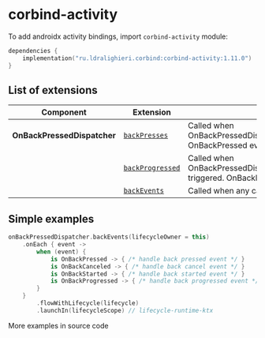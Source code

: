 ﻿
# corbind-activity

To add androidx activity bindings, import `corbind-activity` module:

```kotlin
dependencies {
    implementation("ru.ldralighieri.corbind:corbind-activity:1.11.0")
}
```

## List of extensions

| Component                   | Extension                                                  | Description                                                                                         |
|-----------------------------|------------------------------------------------------------|-----------------------------------------------------------------------------------------------------|
| **OnBackPressedDispatcher** | [`backPresses`][OnBackPressedDispatcher_backPresses]       | Called when OnBackPressedDispatcher.onBackPressed triggered. OnBackPressed events only              |
|                             | [`backProgressed`][OnBackPressedDispatcher_backProgressed] | Called when OnBackPressedDispatcher.dispatchOnBackProgressed triggered. OnBackProgressed event only |
|                             | [`backEvents`][OnBackPressedDispatcher_backEvents]         | Called when any callback event triggered. All events                                                |

## Simple examples

```kotlin
onBackPressedDispatcher.backEvents(lifecycleOwner = this)
    .onEach { event ->
        when (event) {
            is OnBackPressed -> { /* handle back pressed event */ }
            is OnBackCanceled -> { /* handle back cancel event */ }
            is OnBackStarted -> { /* handle back started event */ }
            is OnBackProgressed -> { /* handle back progressed event */ }
        }
    }
        .flowWithLifecycle(lifecycle)
        .launchIn(lifecycleScope) // lifecycle-runtime-ktx
```

More examples in source code

[OnBackPressedDispatcher_backPresses]: https://github.com/LDRAlighieri/Corbind/blob/master/corbind-activity/src/main/kotlin/ru/ldralighieri/corbind/activity/OnBackPressedDispatcherBackPresses.kt
[OnBackPressedDispatcher_backProgressed]: https://github.com/LDRAlighieri/Corbind/blob/master/corbind-activity/src/main/kotlin/ru/ldralighieri/corbind/activity/OnBackPressedDispatcherBackProgressed.kt
[OnBackPressedDispatcher_backEvents]: https://github.com/LDRAlighieri/Corbind/blob/master/corbind-activity/src/main/kotlin/ru/ldralighieri/corbind/activity/OnBackPressedDispatcherOnBackEvents.kt
